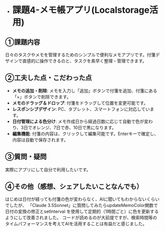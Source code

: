 - # 課題4-メモ帳アプリ(Localstorage活用)
## ①課題内容
日々のタスクやメモを管理するためのシンプルで便利なメモアプリです。付箋デザインで直感的に操作できるのと、タスクを素早く整理・管理できます。
## ②工夫した点・こだわった点
- **メモの追加・削除**: メモを入力し「追加」ボタンで付箋を追加、付箋にある「×」ボタンで削除できます。
- **メモのドラッグ＆ドロップ**: 付箋をドラッグして位置を変更可能です。
- **レスポンシブデザイン**: PC、タブレット、スマートフォンに対応しています。
- **日付管理による色分け**: メモ作成日から経過日数に応じて自動で色が変わり、3日でオレンジ、7日で赤、10日で黒になります。
- **編集機能**: 付箋の内容は、クリックして編集可能です。Enterキーで確定し、内容は自動で保存されます。
## ③質問・疑問
実際にアプリにして自分で利用したいです。
## ④その他（感想、シェアしたいことなんでも）
はじめは日付が経っても付箋の色が変わらなく、AIに聞いてもわからないくらいでしたが、
「Claude 3.5Sonnet」に質問してみたらupdateMemoColor関数で日付の変換の修正とsetInterval を使用して定期的（1時間ごと）に色を更新するようにして改善されました。
コードが読めるのが大前提ですが、検索時間等のタイムパフォーマンスを考えてAIを活用することは有益だと感じました。
